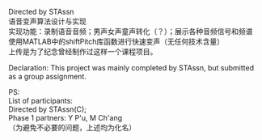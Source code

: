 Directed by STAssn                 
语音变声算法设计与实现                 
实现功能：录制语音音频；男声女声童声转化（？）；展示各种音频信号和频谱                 
使用MATLAB中的shiftPitch库函数进行快速变声（无任何技术含量）                    
上传是为了纪念曾经制作过这样一个课程项目。        

Declaration: This project was mainly completed by STAssn, but submitted as a group assignment.     

PS:         
List of participants:        
Directed by STAssn(C);        
Phase 1 partners: Y P'u, M Ch'ang        
（为避免不必要的问题，上述均为化名）